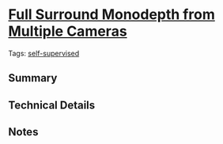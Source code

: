 



# [Full Surround Monodepth from Multiple Cameras](https://arxiv.org/abs/2104.00152)


Tags: [self-supervised](tags/selfsupervised.md)
## Summary

## Technical Details

## Notes
